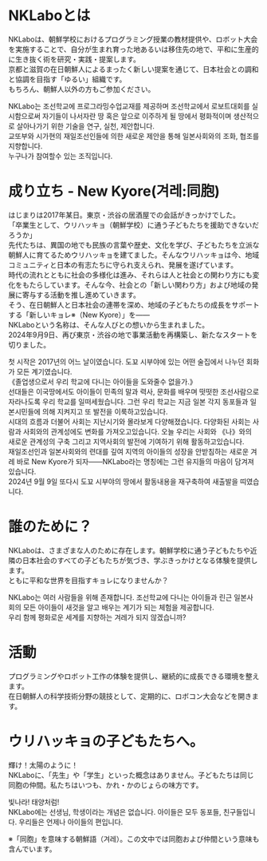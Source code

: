 # NKLaboとは

NKLaboは、朝鮮学校におけるプログラミング授業の教材提供や、ロボット大会を実施することで、自分が生まれ育った地あるいは移住先の地で、平和に生産的に生き抜く術を研究・実践・提案します。  
京都と滋賀の在日朝鮮人によるまったく新しい提案を通じて、日本社会との調和と協調を目指す「ゆるい」組織です。  
もちろん、朝鮮人以外の方もご参加ください。  

NKLabo는 조선학교에 프로그라밍수업교재를 제공하며 조선학교에서 로보트대회를 실시함으로써 자기들이 나서자란 땅 혹은 앞으로 이주하게 될 땅에서 평화적이며 생산적으로 살아나가기 위한 기술을 연구, 실천, 제안합니다.  
교또부와 시가현의 재일조선인들에 의한 새로운 제안을 통해 일본사회와의 조화, 협조를 지향합니다.  
누구나가 참여할수 있는 조직입니다.  



# 成り立ち - New Kyore(겨레:同胞)

はじまりは2017年某日。東京・渋谷の居酒屋での会話がきっかけでした。  
「卒業生として、ウリハッキョ（朝鮮学校）に通う子どもたちを援助できないだろうか」  
先代たちは、異国の地でも民族の言葉や歴史、文化を学び、子どもたちを立派な朝鮮人に育てるためウリハッキョを建てました。そんなウリハッキョは今、地域コミュニティと日本の有志たちに守られ支えられ、発展を遂げています。  
時代の流れとともに社会の多様化は進み、それらは人と社会との関わり方にも変化をもたらしています。そんな今、社会との「新しい関わり方」および地域の発展に寄与する活動を推し進めていきます。  
そう、在日朝鮮人と日本社会の連帯を深め、地域の子どもたちの成長をサポートする「新しいキョレ※（New Kyore）」を――  
NKLaboという名称は、そんな人びとの想いから生まれました。  
2024年9月9日、再び東京・渋谷の地で事業活動を再構築し、新たなスタートを切りました。  

첫 시작은 2017년의 어느 날이였습니다. 도꾜 시부야에 있는 어떤 술집에서 나누던 회화가 모든 계기였습니다.  
《졸업생으로서 우리 학교에 다니는 아이들을 도와줄수 없을가.》  
선대들은 이국땅에서도 아이들이 민족의 말과 력사, 문화를 배우며 떳떳한 조선사람으로 자라나도록 우리 학교를 일떠세웠습니다. 그런 우리 학교는 지금 일본 각지 동포들과 일본시민들에 의해 지켜지고 또 발전을 이룩하고있습니다.  
시대의 흐름과 더불어 사회는 지난시기와 몰라보게 다양해졌습니다. 다양화된 사회는 사람과 사회와의 관계성에도 변화를 가져오고있습니다. 오늘 우리는 사회와 《나》와의 새로운 관계성의 구축 그리고 지역사회의 발전에 기여하기 위해 활동하고있습니다.  
재일조선인과 일본사회와의 련대를 깊여 지역의 아이들의 성장을 안받침하는 새로운 겨레 바로 New Kyore가 되자――NKLabo라는 명칭에는 그런 유지들의 마음이 담겨져있습니다.   
2024년 9월 9일 또다시 도꾜 시부야의 땅에서 활동내용을 재구축하여 새출발을 띠였습니다.   

 

# 誰のために？

NKLaboは、さまざまな人のために存在します。朝鮮学校に通う子どもたちや近隣の日本社会のすべての子どもたちが気づき、学ぶきっかけとなる体験を提供します。  
ともに平和な世界を目指すキョレになりませんか？  

NKLabo는 여러 사람들을 위해 존재합니다. 조선학교에 다니는 아이들과 린근 일본사회의 모든 아이들이 새것을 알고 배우는 계기가 되는 체험을 제공합니다.  
우리 함께 평화로운 세계를 지향하는 겨레가 되지 않겠습니까?  


# 活動

プログラミングやロボット工作の体験を提供し、継続的に成長できる環境を整えます。  
在日朝鮮人の科学技術分野の競技として、定期的に、ロボコン大会などを開きます。  

# ウリハッキョの子どもたちへ。

輝け！太陽のように！  
NKLaboに、「先生」や「学生」といった概念はありません。子どもたちは同じ同胞の仲間。私たちはいつも、かれ・かのじょらの味方です。  

빛나라! 태양처럼!  
NKLabo에는 선생님, 학생이라는 개념은 없습니다. 아이들은 모두 동포들, 친구들입니다. 우리들은 언제나 아이들의 편입니다.  


※「同胞」を意味する朝鮮語（겨레）。この文中では同胞および仲間という意味も含んでいます。
  

